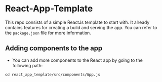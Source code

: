 # React-App-Template
This repo consists of a simple ReactJs template to start with. It already contains features for creating a build and serving the app. You can refer to the ```package.json``` file for more information. 

## Adding components to the app
 * You can add more components to the React app by going to the following path:
 ```
 cd react_app_template/src/components/App.js
 ```
